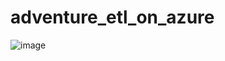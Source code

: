 # adventure_etl_on_azure

![image](https://github.com/Idowuilekura/adventure_etl_on_azure/assets/38056084/92cfade5-a8fb-42ef-bcce-33437ee0b5d6)
